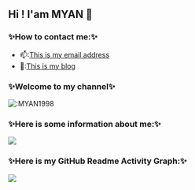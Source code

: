 ## Hi ! I'am MYAN 👋 
<!--
**MYAN1998/MYAN1998** is a ✨ _special_ ✨ repository because its `README.md` (this file) appears on your GitHub profile.

Here are some ideas to get you started:

- 🔭 I’m currently working on ...
- 🌱 I’m currently learning ...
- 👯 I’m looking to collaborate on ...
- 🤔 I’m looking for help with ...
- 💬 Ask me about ...
- 📫 How to reach me: ...
- 😄 Pronouns: ...
- ⚡ Fun fact: ...
-->
### ✨How to contact me:✨</br>
- 📫:<a href="mailto:zhouenpei980523@163.com">This is my email address</a></br>
- 💖:<a href="https://zhouenpei0523.top/">This is my blog</a></br>
### ✨Welcome to my channel✨</br>
![:MYAN1998](https://count.getloli.com/get/@:MYAN1998?theme=gelbooru-h)</br>
### ✨Here is some information about me:✨</br>
<div style="inline-block;">
    <img  width:"100%" src="https://github-readme-stats.vercel.app/api?username=MYAN1998&theme=tokyonight"/>
</div>

### ✨Here is my GitHub Readme Activity Graph:✨</br>
<div>
    <img  src="https://activity-graph.herokuapp.com/graph?username=MYAN1998&theme=react-dark"/>
</div>
    
 



